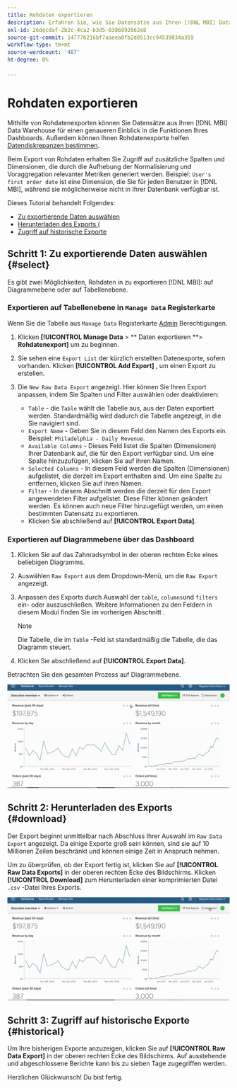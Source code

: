 ```yaml
---
title: Rohdaten exportieren
description: Erfahren Sie, wie Sie Datensätze aus Ihren [!DNL MBI] Data Warehouse für einen genaueren Einblick in die Funktionen Ihres Dashboards.
exl-id: 26decdaf-2b2c-4ca2-b3d5-0386892662e8
source-git-commit: 14777b216bf7aaeea0fb2d0513cc94539034a359
workflow-type: tm+mt
source-wordcount: '487'
ht-degree: 0%

---
```


# Rohdaten exportieren

Mithilfe von Rohdatenexporten können Sie Datensätze aus Ihren [!DNL MBI] Data Warehouse für einen genaueren Einblick in die Funktionen Ihres Dashboards. Außerdem können Ihnen Rohdatenexporte helfen [Datendiskrepanzen bestimmen](https://experienceleague.adobe.com/docs/commerce-knowledge-base/kb/troubleshooting/miscellaneous/using-data-exports-to-pinpoint-discrepancies.html?lang=en).

Beim Export von Rohdaten erhalten Sie Zugriff auf zusätzliche Spalten und Dimensionen, die durch die Aufhebung der Normalisierung und Voraggregation relevanter Metriken generiert werden. Beispiel: `User's first order date` ist eine Dimension, die Sie für jeden Benutzer in [!DNL MBI], während sie möglicherweise nicht in Ihrer Datenbank verfügbar ist.

Dieses Tutorial behandelt Folgendes:

* [Zu exportierende Daten auswählen](#select)
* [Herunterladen des Exports (](#download)
* [Zugriff auf historische Exporte](#historical)

## Schritt 1: Zu exportierende Daten auswählen {#select}

Es gibt zwei Möglichkeiten, Rohdaten in zu exportieren [!DNL MBI]: auf Diagrammebene oder auf Tabellenebene.

### Exportieren auf Tabellenebene in `Manage Data` Registerkarte

Wenn Sie die Tabelle aus `Manage Data` Registerkarte [Admin](../administrator/user-management/user-management.md) Berechtigungen.

1. Klicken **[!UICONTROL Manage Data** > ** Daten exportieren **> **Rohdatenexport]** um zu beginnen.
1. Sie sehen eine `Export List` der kürzlich erstellten Datenexporte, sofern vorhanden. Klicken **[!UICONTROL Add Export]** , um einen Export zu erstellen.
1. Die `New Raw Data Export` angezeigt. Hier können Sie Ihren Export anpassen, indem Sie Spalten und Filter auswählen oder deaktivieren:

   * `Table` - die `Table` wählt die Tabelle aus, aus der Daten exportiert werden. Standardmäßig wird dadurch die Tabelle angezeigt, in die Sie navigiert sind.
   * `Export Name` - Geben Sie in diesem Feld den Namen des Exports ein. Beispiel: `Philadelphia - Daily Revenue`.
   * `Available Columns` - Dieses Feld listet die Spalten (Dimensionen) Ihrer Datenbank auf, die für den Export verfügbar sind. Um eine Spalte hinzuzufügen, klicken Sie auf ihren Namen.
   * `Selected Columns` - In diesem Feld werden die Spalten (Dimensionen) aufgelistet, die derzeit im Export enthalten sind. Um eine Spalte zu entfernen, klicken Sie auf ihren Namen.
   * `Filter` - In diesem Abschnitt werden die derzeit für den Export angewendeten Filter aufgelistet. Diese Filter können geändert werden. Es können auch neue Filter hinzugefügt werden, um einen bestimmten Datensatz zu exportieren.
   * Klicken Sie abschließend auf **[!UICONTROL Export Data]**.

### Exportieren auf Diagrammebene über das Dashboard

1. Klicken Sie auf das Zahnradsymbol in der oberen rechten Ecke eines beliebigen Diagramms.
1. Auswählen `Raw Export` aus dem Dropdown-Menü, um die `Raw Export` angezeigt.
1. Anpassen des Exports durch Auswahl der `table`, `columns`und `filters` ein- oder auszuschließen. Weitere Informationen zu den Feldern in diesem Modul finden Sie im vorherigen Abschnitt .
   >[!NOTE]
   >
   >Die Tabelle, die im `Table` -Feld ist standardmäßig die Tabelle, die das Diagramm steuert.

1. Klicken Sie abschließend auf **[!UICONTROL Export Data]**.

Betrachten Sie den gesamten Prozess auf Diagrammebene.

![](../assets/Chart-level_export.gif)

## Schritt 2: Herunterladen des Exports {#download}

Der Export beginnt unmittelbar nach Abschluss Ihrer Auswahl im `Raw Data Export` angezeigt. Da einige Exporte groß sein können, sind sie auf 10 Millionen Zeilen beschränkt und können einige Zeit in Anspruch nehmen.

Um zu überprüfen, ob der Export fertig ist, klicken Sie auf **[!UICONTROL Raw Data Exports]** in der oberen rechten Ecke des Bildschirms. Klicken **[!UICONTROL Download]** zum Herunterladen einer komprimierten Datei `.csv` -Datei Ihres Exports.

![](../assets/Downloading_export.gif)

## Schritt 3: Zugriff auf historische Exporte {#historical}

Um Ihre bisherigen Exporte anzuzeigen, klicken Sie auf **[!UICONTROL Raw Data Export]** in der oberen rechten Ecke des Bildschirms. Auf ausstehende und abgeschlossene Berichte kann bis zu sieben Tage zugegriffen werden.

Herzlichen Glückwunsch! Du bist fertig.
